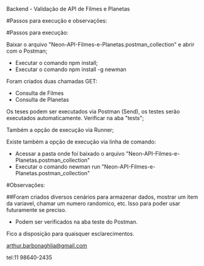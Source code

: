 
Backend - Validação de API de Filmes e Planetas

#Passos para execução e observações:

#Passos para execução:

Baixar o arquivo "Neon-API-Filmes-e-Planetas.postman_collection" e abrir com o Postman;
 - Executar o comando npm install;
 - Executar o comando npm install -g newman

Foram criados duas chamadas GET:

 - Consulta de Filmes
 - Consulta de Planetas
 
Os teses podem ser executados via Postman (Send), os testes serão executados automaticamente. Verificar na aba "tests";

Também a opção de execução via Runner;

Existe também a opção de execução via linha de comando:
  - Acessar a pasta onde foi baixado o arquivo "Neon-API-Filmes-e-Planetas.postman_collection"
  - Executar o comando newman run "Neon-API-Filmes-e-Planetas.postman_collection"
    
    
#Observações:

##Foram criados diversos cenários para armazenar dados, mostrar um item da variavel, chamar um numero randomico, etc.
Isso para poder usar futuramente se preciso.
 - Podem ser verificados na aba teste do Postman.

Fico a disposição para quaisquer esclarecimentos.


 
 arthur.barbonaghlia@gmail.com
 
 tel:11 98640-2435
    
    
   
   



